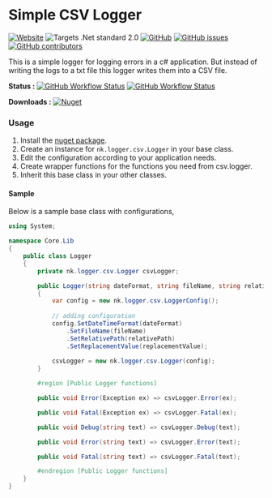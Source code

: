 # Simple CSV Logger

[![Website](https://img.shields.io/badge/View-Website-blue.svg?logo=mozilla%20firefox&style=flat-square)](https://kolappan.dev/project/simple-csv-logger)
![Targets .Net standard 2.0](https://img.shields.io/badge/Targets-.Net%20Standard%202.1-blue?logo=.net&style=flat-square)
[![GitHub](https://img.shields.io/github/license/kolappannathan/simple-csv-logger.svg?style=flat-square)](#)
[![GitHub issues](https://img.shields.io/github/issues/kolappannathan/simple-csv-logger.svg?style=flat-square)](#)
[![GitHub contributors](https://img.shields.io/github/contributors/kolappannathan/simple-csv-logger.svg?color=orange&style=flat-square)](#)

This is a simple logger for logging errors in a c# application. But instead of writing the logs to a txt file this logger writes them into a CSV file.

**Status :** [![GitHub Workflow Status](https://img.shields.io/github/workflow/status/kolappannathan/simple-csv-logger/CI?logo=github&style=flat-square&label=CI)](https://github.com/kolappannathan/simple-csv-logger/actions?query=workflow%3ACI) [![GitHub Workflow Status](https://img.shields.io/github/workflow/status/kolappannathan/simple-csv-logger/CD?logo=github&style=flat-square&label=CD)](https://github.com/kolappannathan/simple-csv-logger/actions?query=workflow%3ACD)

**Downloads :** [![Nuget](https://img.shields.io/nuget/v/nk.logger.csv.svg?logo=nuget&style=flat-square)](https://www.nuget.org/packages/nk.logger.csv/)

### Usage
 1. Install the [nuget package](https://www.nuget.org/packages/nk.logger.csv/).
 2. Create an instance for `nk.logger.csv.Logger` in your base class.
 3. Edit the configuration according to your application needs.
 4. Create wrapper functions for the functions you need from csv.logger.
 5. Inherit this base class in your other classes.

#### Sample

Below is a sample base class with configurations,

```csharp
using System;

namespace Core.Lib
{
    public class Logger
    {
        private nk.logger.csv.Logger csvLogger;

        public Logger(string dateFormat, string fileName, string relativePath = "", char replacementValue = ';')
        {
            var config = new nk.logger.csv.LoggerConfig();
            
            // adding configuration
            config.SetDateTimeFormat(dateFormat)
                .SetFileName(fileName)
                .SetRelativePath(relativePath)
                .SetReplacementValue(replacementValue);
            
            csvLogger = new nk.logger.csv.Logger(config);
        }

        #region [Public Logger functions]

        public void Error(Exception ex) => csvLogger.Error(ex);

        public void Fatal(Exception ex) => csvLogger.Fatal(ex);

        public void Debug(string text) => csvLogger.Debug(text);

        public void Error(string text) => csvLogger.Error(text);

        public void Fatal(string text) => csvLogger.Fatal(text);

        #endregion [Public Logger functions]
    }
}
```
